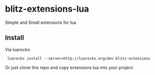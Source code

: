 # blitz-extensions-lua

Simple and Small extensions for lua


## Install

Via luarocks:

```
 luarocks install --server=http://luarocks.org/dev blitz-extensions

```

Or just clone this repo and copy extensions.lua into your project.

